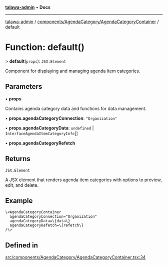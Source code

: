 [**talawa-admin**](../../../../README.md) • **Docs**

***

[talawa-admin](../../../../modules.md) / [components/AgendaCategory/AgendaCategoryContainer](../README.md) / default

# Function: default()

\> **default**(`props`): `JSX.Element`

Component for displaying and managing agenda item categories.

## Parameters

• **props**

Contains agenda category data and functions for data management.

• **props.agendaCategoryConnection**: `"Organization"`

• **props.agendaCategoryData**: `undefined` \| `InterfaceAgendaItemCategoryInfo`[]

• **props.agendaCategoryRefetch**

## Returns

`JSX.Element`

A JSX element that renders agenda item categories with options to preview, edit, and delete.

## Example

```tsx
\<AgendaCategoryContainer
  agendaCategoryConnection="Organization"
  agendaCategoryData=\{data\}
  agendaCategoryRefetch=\{refetch\}
/\>
```

## Defined in

[src/components/AgendaCategory/AgendaCategoryContainer.tsx:34](https://github.com/PalisadoesFoundation/talawa-admin/blob/7496bb3a4c3730e7e3caee73f8bf91c3031e4ae6/src/components/AgendaCategory/AgendaCategoryContainer.tsx#L34)
